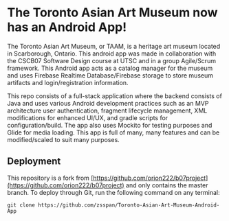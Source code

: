 # The Toronto Asian Art Museum now has an Android App!

The Toronto Asian Art Museum, or TAAM, is a heritage art museum located in Scarborough, Ontario. This android app was made in collaboration with the CSCB07 Software Design course at UTSC and in a group Agile/Scrum
framework. This Android app acts as a catalog manager for the museum and uses Firebase Realtime Database/Firebase storage to store museum artifacts and login/registration information.

This repo consists of a full-stack application where the backend consists of Java and uses various Android development practices such as an MVP architecture user authentication, fragment lifecycle management, XML 
modifications for enhanced UI/UX, and gradle scripts for configuration/build. The app also uses Mockito for testing purposes and Glide for media loading. This app is full of many, many features and can be 
modified/scaled to suit many purposes.


## Deployment

This repository is a fork from [https://github.com/orion222/b07project](https://github.com/orion222/b07project) and only contains the master branch. To deploy through Git, run the following command on any
terminal:

```
git clone https://github.com/zsspan/Toronto-Asian-Art-Museum-Android-App
```
